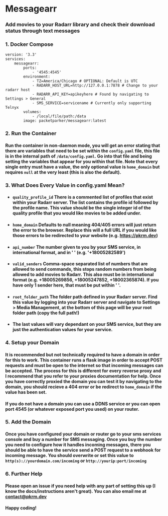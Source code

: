 # Messagearr
### Add movies to your Radarr library and check their download status through text messages

### 1. Docker Compose
```
version: '3.3'
services:
    messagearr:
        ports:
            - '4545:4545'
        environment:
            - TZ=America/Chicago # OPTIONAL: Default is UTC
            - RADARR_HOST_URL=http://127.0.0.1:7878 # Change to your radarr host
            - RADARR_API_KEY=apikeyhere # Found by navigating to Settings > General
            - SMS_SERVICE=servicename # Currently only supporting Telnyx
        volumes:
            - /local/file/path:/data
        image: packetparker/messagearr:latest
```
### 2. Run the Container
#### Run the container in non-daemon mode, you will get an error stating that there are variables that need to be set within the `config.yaml` file, this file is in the internal path of `/data/config.yaml`. Go into that file and being setting the variables that appear for you within that file. Note that every single entry must have a value, the only optional value is `home_domain` but requires `null` at the very least (this is also the default).

### 3. What Does Every Value in config.yaml Mean?
- #### `quality_profile_id` There is a commented list of profiles that exist within your Radarr server. The list contains the profile id followed by the profile name. This value should be the single integer id of the quality profile that you would like movies to be added under.

- #### `home_domain` Defaults to null meaning 404/405 errors will just return the error to the browser. Replace this will a full URL if you would like those errors to be redirected to your website (e.g. https://pkrm.dev)

- #### `api_number` The number given to you by your SMS service, in international format, and in ' ' (e.g. '+18005282589')

- #### `valid_senders` Comma-space separated list of numbers that are allowed to send commands, this stops random numbers from being allowed to add movies to Radarr. This also must be in international format (e.g. +18005269856, +18005247852, +18002365874). If you have only 1 sender here, that must be put within ' '.

- #### `root_folder_path` The folder path defined in your Radarr server. Find this value by logging into your Radarr server and navigate to Settings > Media Management, at the bottom of this page will be your root folder path (copy the full path!)

- #### The last values will vary dependant on your SMS service, but they are just the authentication values for your service.

### 4. Setup your Domain
#### It is recommended but not technically required to have a domain in order for this to work. This container runs a flask image in order to accept POST requests and must be open to the internet so that incoming messages can be accepted. The process for this is different for every reverse proxy and I recommend that you refer to your proxies documentation for help. Once you have correctly proxied the domain you can test it by navigating to the domain, you should recieve a 404 error or be redirect to `home_domain` if the value has been set.

#### If you do not have a domain you can use a DDNS service or you can open port 4545 (or whatever exposed port you used) on your router.

### 5. Add the Domain
#### Once you have configured your domain or router go to your sms services console and buy a number for SMS messaging. Once you buy the number you need to configure how it handles incoming messages, there you should be able to have the service send a POST request to a webhook for incoming message. You should overwrite or set this value to `http(s)://yourdomain.com/incoming` or `http://yourip:port/incoming`

### 6. Further Help
#### Please open an issue if you need help with any part of setting this up (I know the docs/instructions aren't great). You can also email me at [contact@pkrm.dev](mailto:contact@pkrm.dev)


#### Happy coding!